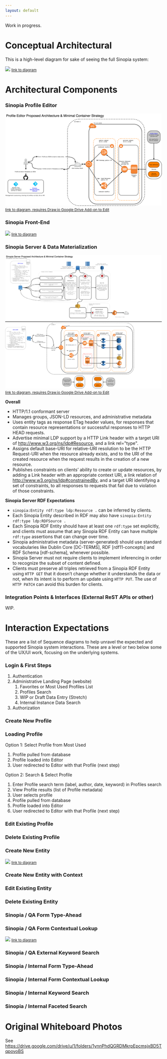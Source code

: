 ```yaml
---
layout: default
---
```


Work in progress.

# Conceptual Architectural

This is a high-level diagram for sake of seeing the full Sinopia system:

![](https://docs.google.com/drawings/d/e/2PACX-1vQj9BkBgdCu70D8wCyFigqIuy6Uw9vjN2C3K3tPsLpSPB8_4Hz-Cm9bqdEPR6r4xHiIiY4TFkPjiurq/pub?w=1256&h=720)
<small>[link to diagram](https://docs.google.com/drawings/d/1FdgAeWT2xAaXBWLw2MWHK1tIEC1q_ls56VX3gPiZUcM/edit)</small>

# Architectural Components

### Sinopia Profile Editor

![](assets/img/SinopiaProfileEditor.png)
<small>[link to diagram, requires Draw.io Google Drive Add-on to Edit](https://drive.google.com/file/d/19MjuEht4oKJC3ICoKHDJAut8vog7EL7w/view?usp=sharing)</small>

### Sinopia Front-End

![](https://docs.google.com/drawings/d/e/2PACX-1vQBuR2eZU4EIGjU93rTpO_Nmg39tUzLvvHs6tNmnVVAAl0fAmgrgQPWGnIxAMydUkb4bgvIyIPXUGjU/pub?w=1605&h=710)
<small>[link to diagram](https://docs.google.com/drawings/d/1AeO7_UqecQoPGgrDIdsfTJi6_PRkHnldqHRIbfP8ZCo/edit)</small>

### Sinopia Server & Data Materialization

![](assets/img/SinopiaServer.png)
<small>[link to diagram, requires Draw.io Google Drive Add-on to Edit](https://drive.google.com/file/d/1hqLoObnmQ-HEtgJSqfN0SoKZH9OmO3xb/view?usp=sharing)</small>

**Overall**

* HTTP/1.1 conformant server
* Manages groups, JSON-LD resources, and administrative metadata
* Uses entity tags as response ETag header values, for responses that contain resource representations or successful responses to HTTP HEAD requests.
* Advertise minimal LDP support by a HTTP Link header with a target URI of http://www.w3.org/ns/ldp#Resource, and a link rel="type".
* Assigns default base-URI for relative-URI resolution to be the HTTP Request-URI when the resource already exists, and to the URI of the created resource when the request results in the creation of a new resource.
* Publishes constraints on clients’ ability to create or update resources, by adding a Link header with an appropriate context URI, a link relation of http://www.w3.org/ns/ldp#constrainedBy, and a target URI identifying a set of constraints, to all responses to requests that fail due to violation of those constraints.

**Sinopia Server RDF Expectations**

* `sinopia:Entity rdf:type ldp:Resource .` can be inferred by clients.
* Each Sinopia Entity described in RDF may also have `sinopia:Entity rdf:type ldp:RDFSource .`
* Each Sinopia RDF Entity should have at least one `rdf:type` set explicitly, and clients must assume that any Sinopia RDF Entity can have multiple `rdf:type` assertions that can change over time.
* Sinopia administrative metadata (server-generated) should use standard vocabularies like Dublin Core [DC-TERMS], RDF [rdf11-concepts] and RDF Schema [rdf-schema], whenever possible.
* Sinopia Server must not require clients to implement inferencing in order to recognize the subset of content defined.
* Clients must preserve all triples retrieved from a Sinopia RDF Entity using `HTTP GET` that it doesn’t change whether it understands the data or not, when its intent is to perform an update using `HTTP PUT`. The use of `HTTP PATCH` can avoid this burden for clients.

### Integration Points & Interfaces (External ReST APIs or other)

WIP.

# Interaction Expectations

These are a list of Sequence diagrams to help unravel the expected and supported Sinopia system interactions. These are a level or two below some of the UX/UI work, focusing on the underlying systems.

### Login & First Steps
1. Authentication
2. Administrative Landing Page (website)
   1. Favorites or Most Used Profiles List
   2. Profiles Search
   3. WIP or Draft Data Entry (Stretch)
   4. Internal Instance Data Search
3. Authorization

### Create New Profile

### Loading Profile

Option 1: Select Profile from Most Used
   1. Profile pulled from database
   2. Profile loaded into Editor
   3. User redirected to Editor with that Profile (next step)

Option 2: Search & Select Profile
  1. Enter Profile search term (label, author, date, keyword) in Profiles search
  2. View Profile results (list of Profile metadata)
  3. User selects profile
  4. Profile pulled from database
  5. Profile loaded into Editor
  6. User redirected to Editor with that Profile (next step)

### Edit Existing Profile


### Delete Existing Profile


### Create New Entity

![](https://docs.google.com/drawings/d/e/2PACX-1vSUaCxlon2o5G0hCCrP5Eg5GcZEK8mtRcpWrs1zO0PMTlF2i5z4ThH44nwGUWicr5o9b3Ufb0NT0c05/pub?w=2027&h=723)
<small>[link to diagram](https://docs.google.com/drawings/d/14hRHdepWbYrZn5jzfBxXY210H_a3FutAYZV5Mj82ZM4/edit)</small>

### Create New Entity with Context


### Edit Existing Entity


### Delete Existing Entity


### Sinopia / QA Form Type-Ahead


### Sinopia / QA Form Contextual Lookup

![](https://docs.google.com/drawings/d/e/2PACX-1vQCnqjIjNHRo_giEM2_Dw9s85cXA2gQt2ew9pWVxWwiDCWYAikJL9Bs5Oyj1Pc4kRl9x69rRLenrd1i/pub?w=1152&h=717)
<small>[link to diagram](https://docs.google.com/drawings/d/1Bo-hCtPg1gQVJZWtVdbJGLo74_GM4RL7tfotnU6HTPs/edit)</small>

### Sinopia / QA External Keyword Search


### Sinopia / Internal Form Type-Ahead


### Sinopia / Internal Form Contextual Lookup


### Sinopia / Internal Keyword Search


### Sinopia / Internal Faceted Search

# Original Whiteboard Photos

See https://drive.google.com/drive/u/1/folders/1ynnPhdQGRDMkrpEpcmsjxBD5TqpovoBS
